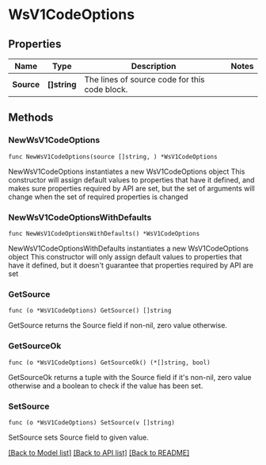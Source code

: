 # WsV1CodeOptions

## Properties

Name | Type | Description | Notes
------------ | ------------- | ------------- | -------------
**Source** | **[]string** | The lines of source code for this code block. | 

## Methods

### NewWsV1CodeOptions

`func NewWsV1CodeOptions(source []string, ) *WsV1CodeOptions`

NewWsV1CodeOptions instantiates a new WsV1CodeOptions object
This constructor will assign default values to properties that have it defined,
and makes sure properties required by API are set, but the set of arguments
will change when the set of required properties is changed

### NewWsV1CodeOptionsWithDefaults

`func NewWsV1CodeOptionsWithDefaults() *WsV1CodeOptions`

NewWsV1CodeOptionsWithDefaults instantiates a new WsV1CodeOptions object
This constructor will only assign default values to properties that have it defined,
but it doesn't guarantee that properties required by API are set

### GetSource

`func (o *WsV1CodeOptions) GetSource() []string`

GetSource returns the Source field if non-nil, zero value otherwise.

### GetSourceOk

`func (o *WsV1CodeOptions) GetSourceOk() (*[]string, bool)`

GetSourceOk returns a tuple with the Source field if it's non-nil, zero value otherwise
and a boolean to check if the value has been set.

### SetSource

`func (o *WsV1CodeOptions) SetSource(v []string)`

SetSource sets Source field to given value.



[[Back to Model list]](../README.md#documentation-for-models) [[Back to API list]](../README.md#documentation-for-api-endpoints) [[Back to README]](../README.md)


